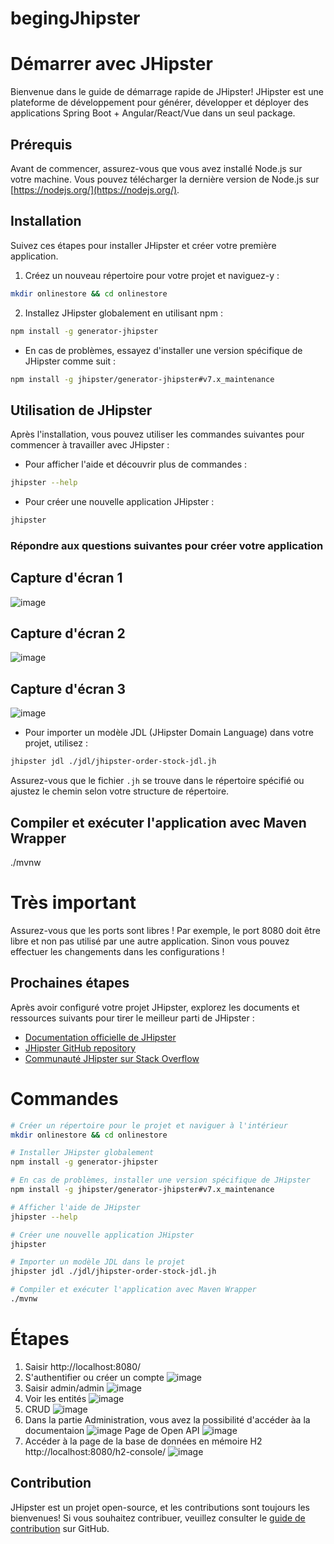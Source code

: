 # begingJhipster

# Démarrer avec JHipster

Bienvenue dans le guide de démarrage rapide de JHipster! JHipster est une plateforme de développement pour générer, développer et déployer des applications Spring Boot + Angular/React/Vue dans un seul package.

## Prérequis

Avant de commencer, assurez-vous que vous avez installé Node.js sur votre machine. Vous pouvez télécharger la dernière version de Node.js sur [https://nodejs.org/](https://nodejs.org/).

## Installation

Suivez ces étapes pour installer JHipster et créer votre première application.

1. Créez un nouveau répertoire pour votre projet et naviguez-y :

```bash
mkdir onlinestore && cd onlinestore
```

2. Installez JHipster globalement en utilisant npm :

```bash
npm install -g generator-jhipster
```

- En cas de problèmes, essayez d'installer une version spécifique de JHipster comme suit :

```bash
npm install -g jhipster/generator-jhipster#v7.x_maintenance
```

## Utilisation de JHipster

Après l'installation, vous pouvez utiliser les commandes suivantes pour commencer à travailler avec JHipster :

- Pour afficher l'aide et découvrir plus de commandes :

```bash
jhipster --help
```

- Pour créer une nouvelle application JHipster :

```bash
jhipster
```
### Répondre aux questions suivantes pour créer votre application
## Capture d'écran 1
![image](https://github.com/hrhouma/begingJhipster/assets/10111526/ca73690a-fc74-413e-a86c-8dc9af49b8e3)
## Capture d'écran 2
![image](https://github.com/hrhouma/begingJhipster/assets/10111526/5ec85c33-f3c5-48e9-8831-af70ff7118f8)
## Capture d'écran 3
![image](https://github.com/hrhouma/begingJhipster/assets/10111526/42534685-e2ae-47bb-91b3-ecb7461545d8)

- Pour importer un modèle JDL (JHipster Domain Language) dans votre projet, utilisez :

```bash
jhipster jdl ./jdl/jhipster-order-stock-jdl.jh
```

Assurez-vous que le fichier `.jh` se trouve dans le répertoire spécifié ou ajustez le chemin selon votre structure de répertoire.

## Compiler et exécuter l'application avec Maven Wrapper
./mvnw

# Très important
Assurez-vous que les ports sont libres ! Par exemple, le port 8080 doit être libre et non pas utilisé par une autre application.
Sinon vous pouvez effectuer les changements dans les configurations !

## Prochaines étapes

Après avoir configuré votre projet JHipster, explorez les documents et ressources suivants pour tirer le meilleur parti de JHipster :

- [Documentation officielle de JHipster](https://www.jhipster.tech/documentation-archive/)
- [JHipster GitHub repository](https://github.com/jhipster/generator-jhipster)
- [Communauté JHipster sur Stack Overflow](https://stackoverflow.com/questions/tagged/jhipster)

# Commandes

```bash
# Créer un répertoire pour le projet et naviguer à l'intérieur
mkdir onlinestore && cd onlinestore

# Installer JHipster globalement
npm install -g generator-jhipster

# En cas de problèmes, installer une version spécifique de JHipster
npm install -g jhipster/generator-jhipster#v7.x_maintenance

# Afficher l'aide de JHipster
jhipster --help

# Créer une nouvelle application JHipster
jhipster

# Importer un modèle JDL dans le projet
jhipster jdl ./jdl/jhipster-order-stock-jdl.jh

# Compiler et exécuter l'application avec Maven Wrapper
./mvnw
```
# Étapes
1. Saisir http://localhost:8080/ 
2. S'authentifier ou créer un compte
![image](https://github.com/hrhouma/begingJhipster/assets/10111526/8a69fa18-6d6a-43aa-b3bc-1605e658febe)
3. Saisir admin/admin
![image](https://github.com/hrhouma/begingJhipster/assets/10111526/0b1e27ef-db8c-4f48-85cc-dd174dd484de)
4. Voir les entités
![image](https://github.com/hrhouma/begingJhipster/assets/10111526/d1f97c76-661f-4ece-b76f-af4da985767c)
5. CRUD
![image](https://github.com/hrhouma/begingJhipster/assets/10111526/49268ed1-c87a-40d1-b8b4-a88b2d7e6201)
6. Dans la partie Administration, vous avez la possibilité d'accéder àa la documentaion
![image](https://github.com/hrhouma/begingJhipster/assets/10111526/635af71f-d7c2-4408-b043-ba3e46ec10c3)
Page de Open API
![image](https://github.com/hrhouma/begingJhipster/assets/10111526/38080985-fb06-49e6-9edf-e550d0a1c672)
7. Accéder à la page de la base de données en mémoire H2
http://localhost:8080/h2-console/
![image](https://github.com/hrhouma/begingJhipster/assets/10111526/7aab369f-7c69-4e0c-8688-729d34a7a5eb)



## Contribution

JHipster est un projet open-source, et les contributions sont toujours les bienvenues! Si vous souhaitez contribuer, veuillez consulter le [guide de contribution](https://github.com/jhipster/generator-jhipster/blob/main/CONTRIBUTING.md) sur GitHub.
